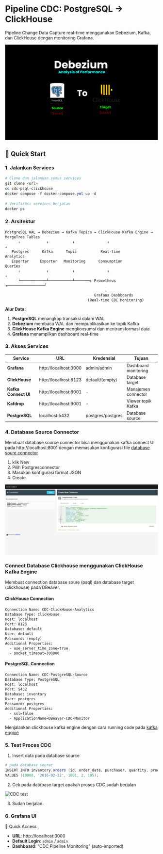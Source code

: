 # Pipeline CDC: PostgreSQL → ClickHouse

Pipeline Change Data Capture real-time menggunakan Debezium, Kafka, dan ClickHouse dengan monitoring Grafana.

![CDC Pipeline](docs/coverpsql.png)

## 🚀 Quick Start

### 1. Jalankan Services
```powershell
# Clone dan jalankan semua services
git clone <url>
cd cdc-psql-clickhouse
docker compose -f docker-compose.yml up -d

# Verifikasi services berjalan
docker ps
```

### 2. Arsitektur

```
PostgreSQL WAL → Debezium → Kafka Topics → ClickHouse Kafka Engine → MergeTree Tables
      ↓            ↓           ↓               ↓                        ↓
   Postgres      Kafka      Topic           Real-time               Analytics
   Exporter     Exporter   Monitoring      Consumption             Queries
      ↓            ↓           ↓               ↓                        ↓
      └────────────┴───────────┴───────► Prometheus ◄─────────────────┘
                                              ↓
                                         Grafana Dashboards
                                      (Real-time CDC Monitoring)
```

**Alur Data:**
1. **PostgreSQL** menangkap transaksi dalam WAL
2. **Debezium** membaca WAL dan mempublikasikan ke topik Kafka
3. **ClickHouse Kafka Engine** mengkonsumsi dan mentransformasi data
4. **Grafana** menampilkan dashboard real-time

### 3. Akses Services

| Service | URL | Kredensial | Tujuan |
|---------|-----|------------|--------|
| **Grafana** | http://localhost:3000 | admin/admin | Dashboard monitoring |
| **ClickHouse** | http://localhost:8123 | default/(empty) | Database target |
| **Kafka Connect UI** | http://localhost:8001 | - | Manajemen connector |
| **Kafdrop** | http://localhost:9001 | - | Viewer topik Kafka |
| **PostgreSQL** | localhost:5432 | postgres/postgres | Database source |

### 4. Database Source Connector
Membuat database source connector bisa menggunakan kafka connect UI pada http://localhost:8001 dengan memasukan konfigurasi file [database soure connector](config/debezium-source.json)
1. klik New
2. Pilih Postgresconnector
3. Masukan konfigurasi format JSON
4. Create

![kafka connect 1](docs/kakfkaconnect1.png)

### Connect Database Clickhouse menggunakan ClickHouse Kafka Engine

Membuat connection database soure (psql) dan database target (clickhouse) pada DBeaver.

#### **ClickHouse Connection**
```
Connection Name: CDC-ClickHouse-Analytics
Database Type: ClickHouse
Host: localhost
Port: 8123
Database: default
User: default
Password: (empty)
Additional Properties:
  - use_server_time_zone=true
  - socket_timeout=300000
```

#### **PostgreSQL Connection**
```
Connection Name: CDC-PostgreSQL-Source
Database Type: PostgreSQL
Host: localhost
Port: 5432
Database: inventory
User: postgres
Password: postgres
Additional Properties:
  - ssl=false
  - ApplicationName=DBeaver-CDC-Monitor
```

Menjalankan clickhouse kafka engine dengan cara running code pada [kafka engine](config/clickhouse-setup.sql)

### 5. Test Proces CDC

1. Insert data pada database source

```powershell
# pada database sourec
INSERT INTO inventory.orders (id, order_date, purchaser, quantity, product_id) 
VALUES (10008, '2016-02-22', 1001, 2, 105);
```

2. Cek pada database target apakah proses CDC sudah berjalan

![CDC test](docs/targetC_cdc.png)

3. Sudah berjalan.


### 6. Grafana UI 

🚀 Quick Access
- **URL**: http://localhost:3000
- **Default Login**: `admin` / `admin`
- **Dashboard**: "CDC Pipeline Monitoring" (auto-imported)
